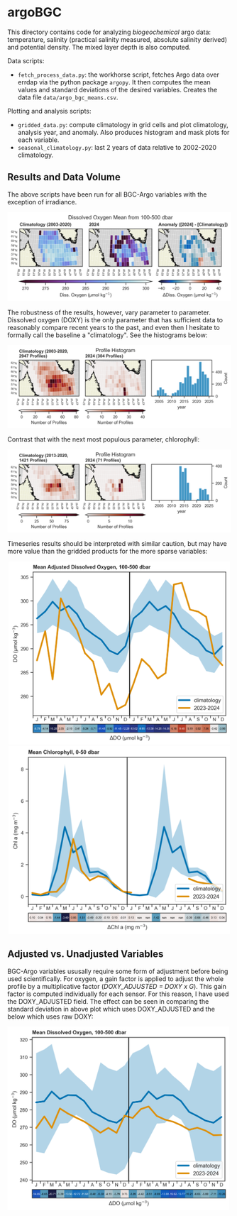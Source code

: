 # argoBGC

This directory contains code for analyzing _biogeochemical_ argo data: temperature, salinity (practical salinity measured, absolute salinity derived) and potential density. The mixed layer depth is also computed. 

Data scripts:

- `fetch_process_data.py`: the workhorse script, fetches Argo data over errdap via the python package `argopy`. It then computes the mean values and standard deviations of the desired variables. Creates the data file `data/argo_bgc_means.csv`.

Plotting and analysis scripts:

- `gridded_data.py`: compute climatology in grid cells and plot climatology, analysis year, and anomaly. Also produces histogram and mask plots for each variable.
- `seasonal_climatology.py`: last 2 years of data relative to 2002-2020 climatology.

## Results and Data Volume

The above scripts have been run for all BGC-Argo variables with the exception of irradiance. 

![DOXY histogram figure](figures/2024/grid/DOXY_ADJUSTED_100-500dbar_map.png)

The robustness of the results, however, vary parameter to parameter. Dissolved oxygen (DOXY) is the only parameter that has sufficient data to reasonably compare recent years to the past, and even then I hesitate to formally call the baseline a "climatology". See the histograms below: 

![DOXY histogram figure](figures/2024/grid/DOXY_ADJUSTED_histogram_map.png)

Contrast that with the next most populous parameter, chlorophyll:

![CHLA histogram figure](figures/2024/grid/CHLA_histogram_map.png)

Timeseries results should be interpreted with similar caution, but may have more value than the gridded products for the more sparse variables: 
<p align="middle">
    <img src="figures/2024/timeseries/DOXY_ADJUSTED_100-500dbar_2year_seasonal_cycle.png" alt="adjusted DOXY seasonal figure" width="500"/>
    <img src="figures/2024/timeseries/CHLA_0-50dbar_2year_seasonal_cycle.png" alt="CHLA seasonal figure" width="500"/>
</p>

## Adjusted vs. Unadjusted Variables

BGC-Argo variables ususally require some form of adjustment before being used scientifically. For oxygen, a gain factor is applied to adjust the whole profile by a multiplicative factor (*DOXY_ADJUSTED = DOXY x G*). This gain factor is computed individually for each sensor. For this reason, I have used the DOXY_ADJUSTED field. The effect can be seen in comparing the standard deviation in above plot which uses DOXY_ADJUSTED and the below which uses raw DOXY:

<img src="figures/2024/timeseries/DOXY_100-500dbar_2year_seasonal_cycle.png" alt="raw DOXY seasonal figure" width="500"/>
